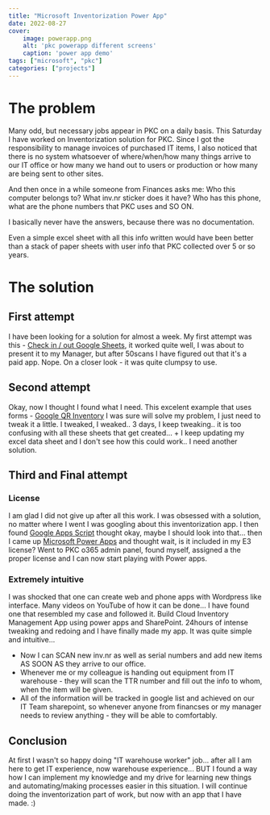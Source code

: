 ```yaml
---
title: "Microsoft Inventorization Power App"
date: 2022-08-27
cover:
    image: powerapp.png
    alt: 'pkc powerapp different screens'
    caption: 'power app demo'
tags: ["microsoft", "pkc"]
categories: ["projects"]
---
```


# The problem

Many odd, but necessary jobs appear in PKC on a daily basis. This
Saturday I have worked on Inventorization solution for PKC. Since I
got the responsibility to manage invoices of purchased IT items, I
also noticed that there is no system whatsoever of where/when/how many
things arrive to our IT office or how many we hand out to users or
production or how many are being sent to other sites.

And then once in a while someone from Finances asks me: Who this
computer belongs to? What inv.nr sticker does it have? Who has this
phone, what are the phone numbers that PKC uses and SO ON.

I basically never have the answers, because there was no documentation.

Even a simple excel sheet with all this info written would have been
better than a stack of paper sheets with user info that PKC collected
over 5 or so years.

# The solution

## First attempt

I have been looking for a solution for almost a week. My first attempt
was this - [Check in / out Google Sheets](https://www.youtube.com/watch?v=0PtnVvrVTCY&ab_channel=TheMobileSalesEngineer), it worked quite well, I was
about to present it to my Manager, but after 50scans I have figured
out that it's a paid app. Nope. On a closer look - it was quite
clumpsy to use.

## Second attempt

Okay, now I thought I found what I need. This excelent example that
uses forms - [Google QR Inventory](https://www.youtube.com/watch?v=cdqEB78cHpw&ab_channel=RandyBennett) I was sure will solve my problem, I
just need to tweak it a little. I tweaked, I weaked.. 3 days, I keep
tweaking.. it is too confusing with all these sheets that get
created... + I keep updating my excel data sheet and I don't see how
this could work.. I need another solution.

## Third and Final attempt

### License

I am glad I did not give up after all this work. I was obsessed with a
solution, no matter where I went I was googling about this
inventorization app. I then found [Google Apps
Script](https://developers.google.com/apps-script) thought okay, maybe
I should look into that... then I came up [Microsoft Power
Apps](https://powerapps.microsoft.com/en-us/) and thought wait, is it
included in my E3 license? Went to PKC o365 admin panel, found myself,
assigned a the proper license and I can now start playing with Power
apps.

### Extremely intuitive

I was shocked that one can create web and phone apps with Wordpress
like interface. Many videos on YouTube of how it can be done... I have
found one that resembled my case and followed it. Build Cloud
Inventory Management App using power apps and SharePoint. 24hours of
intense tweaking and redoing and I have finally made my app. It was
quite simple and intuitive...

* Now I can SCAN new inv.nr as well as serial numbers and add new
  items AS SOON AS they arrive to our office.
* Whenever me or my colleague is handing out equipment from IT
  warehouse - they will scan the TTR number and fill out the info to
  whom, when the item will be given.
* All of the information will be tracked in google list and achieved
  on our IT Team sharepoint, so whenever anyone from financses or my
  manager needs to review anything - they will be able to comfortably.
  
## Conclusion

At first I wasn't so happy doing "IT warehouse worker" job... after
all I am here to get IT experience, now warehouse experience... BUT I
found a way how I can implement my knowledge and my drive for learning
new things and automating/making processes easier in this situation. I
will continue doing the inventorization part of work, but now with an
app that I have made. :)
